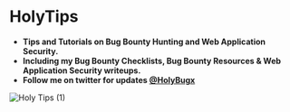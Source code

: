 # HolyTips

- **Tips and Tutorials on Bug Bounty Hunting and Web Application Security.**
- **Including my Bug Bounty Checklists, Bug Bounty Resources & Web Application Security writeups.**
- **Follow me on twitter for updates [@HolyBugx](https://twitter.com/HolyBugx)**

![Holy Tips (1)](https://user-images.githubusercontent.com/71842138/111982008-5955fb00-8b00-11eb-9810-964963ab8d07.png)
